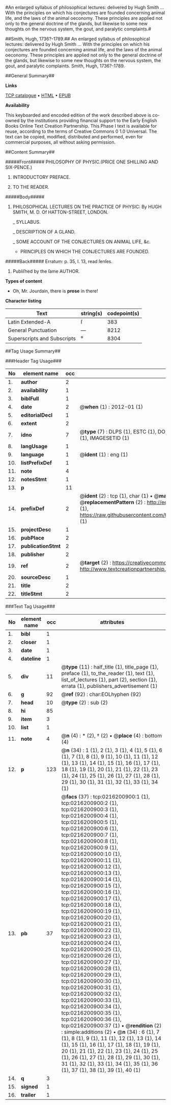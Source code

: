 #An enlarged syllabus of philosophical lectures: delivered by Hugh Smith ... With the principles on which his conjectures are founded concerning animal life, and the laws of the animal oeconomy. These principles are applied not only to the general doctrine of the glands, but likewise to some new thoughts on the nervous system, the gout, and paralytic complaints.#

##Smith, Hugh, 1736?-1789.##
An enlarged syllabus of philosophical lectures: delivered by Hugh Smith ... With the principles on which his conjectures are founded concerning animal life, and the laws of the animal oeconomy. These principles are applied not only to the general doctrine of the glands, but likewise to some new thoughts on the nervous system, the gout, and paralytic complaints.
Smith, Hugh, 1736?-1789.

##General Summary##

**Links**

[TCP catalogue](http://www.ota.ox.ac.uk/tcp/)  • 
[HTML](http://tei.it.ox.ac.uk/tcp/Texts-HTML/free/004/004782541.html)  • 
[EPUB](http://tei.it.ox.ac.uk/tcp/Texts-EPUB/free/004/004782541.epub)

**Availability**

This keyboarded and encoded edition of the
	       work described above is co-owned by the institutions
	       providing financial support to the Early English Books
	       Online Text Creation Partnership. This Phase I text is
	       available for reuse, according to the terms of Creative
	       Commons 0 1.0 Universal. The text can be copied,
	       modified, distributed and performed, even for
	       commercial purposes, all without asking permission.


##Content Summary##

#####Front#####
PHILOSOPHY OF PHYSIC.(PRICE ONE SHILLING AND SIX-PENCE.)
1. INTRODUCTORY PREFACE.

1. TO THE READER.

#####Body#####

1. PHILOSOPHICAL LECTURES ON THE PRACTICE OF PHYSIC: By HUGH SMITH, M. D. Of HATTON-STREET, LONDON.

    _ SYLLABUS.

    _ DESCRIPTION OF A GLAND.

    _ SOME ACCOUNT OF THE CONJECTURES ON ANIMAL LIFE, &c.

      * PRINCIPLES ON WHICH THE CONJECTURES ARE FOUNDED.

#####Back#####
Erratum: p. 35, l. 13, read ſenſes.
1. Publiſhed by the ſame AUTHOR.

**Types of content**

  * Oh, Mr. Jourdain, there is **prose** in there!

**Character listing**


|Text|string(s)|codepoint(s)|
|---|---|---|
|Latin Extended-A|ſ|383|
|General Punctuation|—|8212|
|Superscripts             and Subscripts|⁰|8304|

##Tag Usage Summary##

###Header Tag Usage###

|No|element name|occ|attributes|
|---|---|---|---|
|1.|__author__|2||
|2.|__availability__|1||
|3.|__biblFull__|1||
|4.|__date__|2| @__when__ (1) : 2012-01 (1)|
|5.|__editorialDecl__|1||
|6.|__extent__|2||
|7.|__idno__|7| @__type__ (7) : DLPS (1), ESTC (1), DOCNO (1), TCP (1), GALEDOCNO (1), CONTENTSET (1), IMAGESETID (1)|
|8.|__langUsage__|1||
|9.|__language__|1| @__ident__ (1) : eng (1)|
|10.|__listPrefixDef__|1||
|11.|__note__|4||
|12.|__notesStmt__|1||
|13.|__p__|11||
|14.|__prefixDef__|2| @__ident__ (2) : tcp (1), char (1)  •  @__matchPattern__ (2) : ([0-9\-]+):([0-9IVX]+) (1), (.+) (1)  •  @__replacementPattern__ (2) : http://eebo.chadwyck.com/downloadtiff?vid=$1&page=$2 (1), https://raw.githubusercontent.com/textcreationpartnership/Texts/master/tcpchars.xml#$1 (1)|
|15.|__projectDesc__|1||
|16.|__pubPlace__|2||
|17.|__publicationStmt__|2||
|18.|__publisher__|2||
|19.|__ref__|2| @__target__ (2) : https://creativecommons.org/publicdomain/zero/1.0/ (1), http://www.textcreationpartnership.org/docs/. (1)|
|20.|__sourceDesc__|1||
|21.|__title__|2||
|22.|__titleStmt__|2||


###Text Tag Usage###

|No|element name|occ|attributes|
|---|---|---|---|
|1.|__bibl__|1||
|2.|__closer__|1||
|3.|__date__|1||
|4.|__dateline__|1||
|5.|__div__|11| @__type__ (11) : half_title (1), title_page (1), preface (1), to_the_reader (1), text (1), list_of_lectures (1), part (2), section (1), errata (1), publishers_advertisement (1)|
|6.|__g__|92| @__ref__ (92) : char:EOLhyphen (92)|
|7.|__head__|10| @__type__ (2) : sub (2)|
|8.|__hi__|85||
|9.|__item__|3||
|10.|__list__|1||
|11.|__note__|4| @__n__ (4) : * (2), † (2)  •  @__place__ (4) : bottom (4)|
|12.|__p__|123| @__n__ (34) : 1 (1), 2 (1), 3 (1), 4 (1), 5 (1), 6 (1), 7 (1), 8 (1), 9 (1), 10 (1), 11 (1), 12 (1), 13 (1), 14 (1), 15 (1), 16 (1), 17 (1), 18 (1), 19 (1), 20 (1), 21 (1), 22 (1), 23 (1), 24 (1), 25 (1), 26 (1), 27 (1), 28 (1), 29 (1), 30 (1), 31 (1), 32 (1), 33 (1), 34 (1)|
|13.|__pb__|37| @__facs__ (37) : tcp:0216200900:1 (1), tcp:0216200900:2 (1), tcp:0216200900:3 (1), tcp:0216200900:4 (1), tcp:0216200900:5 (1), tcp:0216200900:6 (1), tcp:0216200900:7 (1), tcp:0216200900:8 (1), tcp:0216200900:9 (1), tcp:0216200900:10 (1), tcp:0216200900:11 (1), tcp:0216200900:12 (1), tcp:0216200900:13 (1), tcp:0216200900:14 (1), tcp:0216200900:15 (1), tcp:0216200900:16 (1), tcp:0216200900:17 (1), tcp:0216200900:18 (1), tcp:0216200900:19 (1), tcp:0216200900:20 (1), tcp:0216200900:21 (1), tcp:0216200900:22 (1), tcp:0216200900:23 (1), tcp:0216200900:24 (1), tcp:0216200900:25 (1), tcp:0216200900:26 (1), tcp:0216200900:27 (1), tcp:0216200900:28 (1), tcp:0216200900:29 (1), tcp:0216200900:30 (1), tcp:0216200900:31 (1), tcp:0216200900:32 (1), tcp:0216200900:33 (1), tcp:0216200900:34 (1), tcp:0216200900:35 (1), tcp:0216200900:36 (1), tcp:0216200900:37 (1)  •  @__rendition__ (2) : simple:additions (2)  •  @__n__ (34) : 6 (1), 7 (1), 8 (1), 9 (1), 11 (1), 12 (1), 13 (1), 14 (1), 15 (1), 16 (1), 17 (1), 18 (1), 19 (1), 20 (1), 21 (1), 22 (1), 23 (1), 24 (1), 25 (1), 26 (1), 27 (1), 28 (1), 29 (1), 30 (1), 31 (1), 32 (1), 33 (1), 34 (1), 35 (1), 36 (1), 37 (1), 38 (1), 39 (1), 40 (1)|
|14.|__q__|3||
|15.|__signed__|1||
|16.|__trailer__|1||
